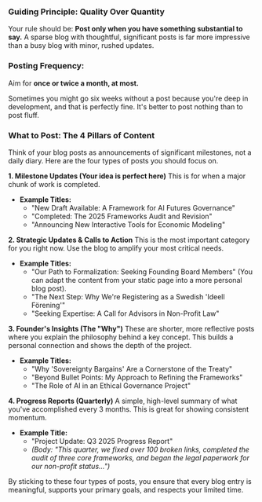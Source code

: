 ### Guiding Principle: Quality Over Quantity

Your rule should be: **Post only when you have something substantial to say.** A sparse blog with thoughtful, significant posts is far more impressive than a busy blog with minor, rushed updates.

### Posting Frequency:

Aim for **once or twice a month, at most.**

Sometimes you might go six weeks without a post because you're deep in development, and that is perfectly fine. It's better to post nothing than to post fluff.

### What to Post: The 4 Pillars of Content

Think of your blog posts as announcements of significant milestones, not a daily diary. Here are the four types of posts you should focus on.

**1. Milestone Updates (Your idea is perfect here)**
This is for when a major chunk of work is completed.
* **Example Titles:**
    * "New Draft Available: A Framework for AI Futures Governance"
    * "Completed: The 2025 Frameworks Audit and Revision"
    * "Announcing New Interactive Tools for Economic Modeling"

**2. Strategic Updates & Calls to Action**
This is the most important category for you right now. Use the blog to amplify your most critical needs.
* **Example Titles:**
    * "Our Path to Formalization: Seeking Founding Board Members" (You can adapt the content from your static page into a more personal blog post).
    * "The Next Step: Why We're Registering as a Swedish 'Ideell Förening'"
    * "Seeking Expertise: A Call for Advisors in Non-Profit Law"

**3. Founder's Insights (The "Why")**
These are shorter, more reflective posts where you explain the philosophy behind a key concept. This builds a personal connection and shows the depth of the project.
* **Example Titles:**
    * "Why 'Sovereignty Bargains' Are a Cornerstone of the Treaty"
    * "Beyond Bullet Points: My Approach to Refining the Frameworks"
    * "The Role of AI in an Ethical Governance Project"

**4. Progress Reports (Quarterly)**
A simple, high-level summary of what you've accomplished every 3 months. This is great for showing consistent momentum.
* **Example Title:**
    * "Project Update: Q3 2025 Progress Report"
    * *(Body: "This quarter, we fixed over 100 broken links, completed the audit of three core frameworks, and began the legal paperwork for our non-profit status...")*

By sticking to these four types of posts, you ensure that every blog entry is meaningful, supports your primary goals, and respects your limited time.
